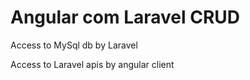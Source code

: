 # Angular com Laravel CRUD

  Access to MySql db by Laravel
  
  Access to Laravel apis by angular client
  
